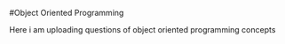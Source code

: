 #Object Oriented Programming

Here i am uploading questions of object oriented programming concepts
